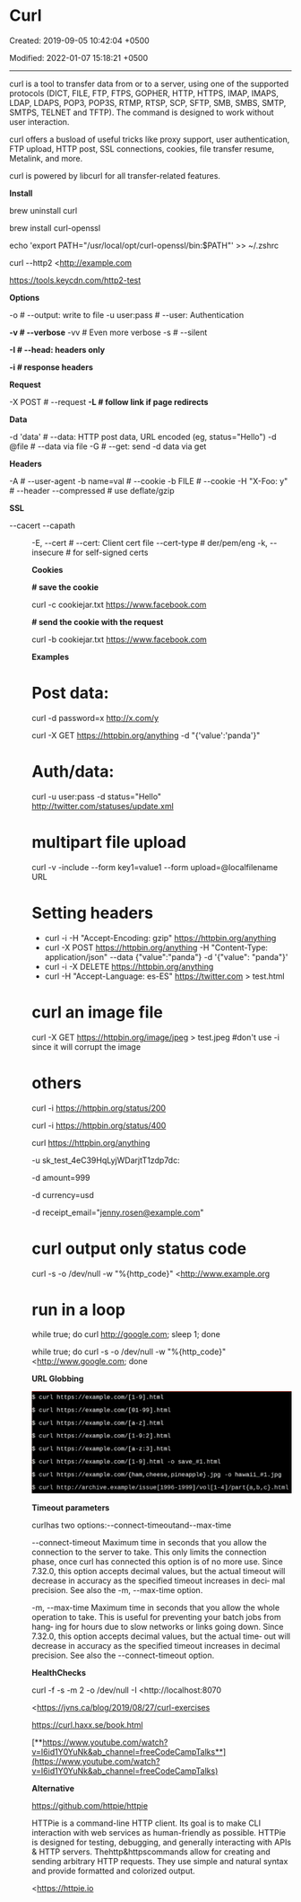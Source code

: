 # Curl

Created: 2019-09-05 10:42:04 +0500

Modified: 2022-01-07 15:18:21 +0500

---

curl is a tool to transfer data from or to a server, using one of the supported protocols (DICT, FILE, FTP, FTPS, GOPHER, HTTP, HTTPS, IMAP, IMAPS, LDAP, LDAPS, POP3, POP3S, RTMP, RTSP, SCP, SFTP, SMB, SMBS, SMTP, SMTPS, TELNET and TFTP). The command is designed to work without user interaction.



curl offers a busload of useful tricks like proxy support, user authentication, FTP upload, HTTP post, SSL connections, cookies, file transfer resume, Metalink, and more.



curl is powered by libcurl for all transfer-related features.



**Install**

brew uninstall curl

brew install curl-openssl

echo 'export PATH="/usr/local/opt/curl-openssl/bin:$PATH"' >> ~/.zshrc



curl --http2 <http://example.com

<https://tools.keycdn.com/http2-test>



**Options**

-o <file> # --output: write to file
-u user:pass # --user: Authentication

**-v # --verbose**
-vv # Even more verbose
-s # --silent

**-I # --head: headers only**

**-i # response headers**

**Request**

-X POST # --request
**-L # follow link if page redirects**

**Data**

-d 'data' # --data: HTTP post data, URL encoded (eg, status="Hello")
-d @file # --data via file
-G # --get: send -d data via get

**Headers**

-A <str> # --user-agent
-b name=val # --cookie
-b FILE # --cookie
-H "X-Foo: y" # --header
--compressed # use deflate/gzip

**SSL**

--cacert <file>
--capath <dir>

-E, --cert <cert> # --cert: Client cert file
--cert-type # der/pem/eng
-k, --insecure # for self-signed certs

**Cookies**

**# save the cookie**

curl -c cookiejar.txt <https://www.facebook.com>



**# send the cookie with the request**

curl -b cookiejar.txt <https://www.facebook.com>



**Examples**

# Post data:
curl -d password=x <http://x.com/y>

curl -X GET <https://httpbin.org/anything> -d "{'value':'panda'}"



# Auth/data:
curl -u user:pass -d status="Hello" <http://twitter.com/statuses/update.xml>



# multipart file upload
curl -v -include --form key1=value1 --form upload=@localfilename URL



# Setting headers
-   curl -i -H "Accept-Encoding: gzip" <https://httpbin.org/anything>
-   curl -X POST <https://httpbin.org/anything> -H "Content-Type: application/json" --data {"value":"panda"} -d '{"value": "panda"}'
-   curl -i -X DELETE <https://httpbin.org/anything>
-   curl -H "Accept-Language: es-ES" <https://twitter.com> > test.html



# curl an image file

curl -X GET <https://httpbin.org/image/jpeg> > test.jpeg #don't use -i since it will corrupt the image



# others

curl -i <https://httpbin.org/status/200>

curl -i <https://httpbin.org/status/400>



curl <https://httpbin.org/anything> 

-u sk_test_4eC39HqLyjWDarjtT1zdp7dc: 

-d amount=999 

-d currency=usd 

-d receipt_email="jenny.rosen@example.com"



# curl output only status code

curl -s -o /dev/null -w "%{http_code}" <http://www.example.org



# run in a loop

while true; do curl <http://google.com>; sleep 1; done

while true; do curl -s -o /dev/null -w "%{http_code}" <http://www.google.com; done



**URL Globbing**

![](../../../media/DevOps-Terminal-Bash-Curl-image1.png)



**Timeout parameters**

curlhas two options:--connect-timeoutand--max-time



--connect-timeout <seconds>
Maximum time in seconds that you allow the connection to the
server to take. This only limits the connection phase, once
curl has connected this option is of no more use. Since 7.32.0,
this option accepts decimal values, but the actual timeout will
decrease in accuracy as the specified timeout increases in deci‐
mal precision. See also the -m, --max-time option.



-m, --max-time <seconds>
Maximum time in seconds that you allow the whole operation to
take. This is useful for preventing your batch jobs from hang‐
ing for hours due to slow networks or links going down. Since
7.32.0, this option accepts decimal values, but the actual time‐
out will decrease in accuracy as the specified timeout increases
in decimal precision. See also the --connect-timeout option.



**HealthChecks**

curl -f -s -m 2 -o /dev/null -I <http://localhost:8070



<https://jvns.ca/blog/2019/08/27/curl-exercises

<https://curl.haxx.se/book.html>



[**https://www.youtube.com/watch?v=I6id1Y0YuNk&ab_channel=freeCodeCampTalks**](https://www.youtube.com/watch?v=I6id1Y0YuNk&ab_channel=freeCodeCampTalks)



**Alternative**

<https://github.com/httpie/httpie>

HTTPie is a command-line HTTP client. Its goal is to make CLI interaction with web services as human-friendly as possible. HTTPie is designed for testing, debugging, and generally interacting with APIs & HTTP servers. Thehttp&httpscommands allow for creating and sending arbitrary HTTP requests. They use simple and natural syntax and provide formatted and colorized output.

<https://httpie.io


